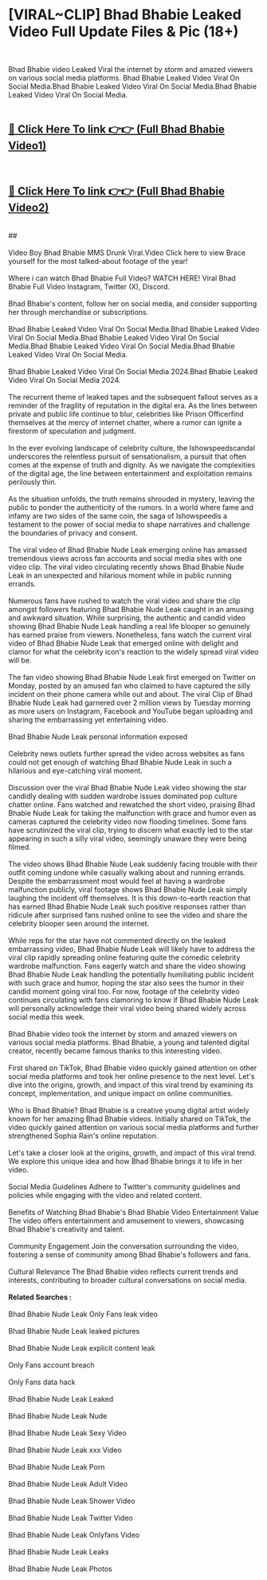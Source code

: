 # [VIRAL~CLIP] Bhad Bhabie Leaked Video Full Update Files & Pic (18+) <br>
<br>

Bhad Bhabie video Leaked Viral the internet by storm and amazed viewers on various social media platforms. Bhad Bhabie Leaked Video Viral On Social Media.Bhad Bhabie Leaked Video Viral On Social Media.Bhad Bhabie Leaked Video Viral On Social Media.<br>
 <br>

##  <a href="https://play.trustnlinepharmacy.us?title=Full Bhad_Bhabie&ref=git">🔴 Click Here To link 👉👉 (Full Bhad Bhabie Video1)</a><br>
  <br>

##  <a href="https://play.trustnlinepharmacy.us?title=Full Bhad_Bhabie&ref=git">🔴 Click Here To link 👉👉 (Full Bhad Bhabie Video2)</a><br>
  <br>
  ##


  <br>

  <br>
Video Boy Bhad Bhabie MMS Drunk Viral.Video Click here to view Brace yourself for the most talked-about footage of the year!
<br><br>
Where i can watch Bhad Bhabie Full Video? WATCH HERE! Viral Bhad Bhabie Full Video Instagram, Twitter (X), Discord.
<br><br>
Bhad Bhabie's content, follow her on social media, and consider supporting her through merchandise or subscriptions.
<br><br>
Bhad Bhabie Leaked Video Viral On Social Media.Bhad Bhabie Leaked Video Viral On Social Media.Bhad Bhabie Leaked Video Viral On Social Media.Bhad Bhabie Leaked Video Viral On Social Media.Bhad Bhabie Leaked Video Viral On Social Media.
<br><br>
Bhad Bhabie Leaked Video Viral On Social Media 2024.Bhad Bhabie Leaked Video Viral On Social Media 2024.
<br><br>
The recurrent theme of leaked tapes and the subsequent fallout serves as a reminder of the fragility of reputation in the digital era. As the lines between private and public life continue to blur, celebrities like Prison Officerfind themselves at the mercy of internet chatter, where a rumor can ignite a firestorm of speculation and judgment.
<br><br>
In the ever evolving landscape of celebrity culture, the Ishowspeedscandal underscores the relentless pursuit of sensationalism, a pursuit that often comes at the expense of truth and dignity. As we navigate the complexities of the digital age, the line between entertainment and exploitation remains perilously thin.
<br><br>
As the situation unfolds, the truth remains shrouded in mystery, leaving the public to ponder the authenticity of the rumors. In a world where fame and infamy are two sides of the same coin, the saga of Ishowspeedis a testament to the power of social media to shape narratives and challenge the boundaries of privacy and consent.
<br><br>
The viral video of Bhad Bhabie Nude Leak emerging online has amassed tremendous views across fan accounts and social media sites with one video clip. The viral video circulating recently shows Bhad Bhabie Nude Leak in an unexpected and hilarious moment while in public running errands.
<br><br>
Numerous fans have rushed to watch the viral video and share the clip amongst followers featuring Bhad Bhabie Nude Leak caught in an amusing and awkward situation. While surprising, the authentic and candid video showing Bhad Bhabie Nude Leak handling a real life blooper so genuinely has earned praise from viewers. Nonetheless, fans watch the current viral video of Bhad Bhabie Nude Leak that emerged online with delight and clamor for what the celebrity icon's reaction to the widely spread viral video will be.
<br><br>
The fan video showing Bhad Bhabie Nude Leak first emerged on Twitter on Monday, posted by an amused fan who claimed to have captured the silly incident on their phone camera while out and about. The viral Clip of Bhad Bhabie Nude Leak had garnered over 2 million views by Tuesday morning as more users on Instagram, Facebook and YouTube began uploading and sharing the embarrassing yet entertaining video.
<br><br>
Bhad Bhabie Nude Leak personal information exposed
<br><br>
Celebrity news outlets further spread the video across websites as fans could not get enough of watching Bhad Bhabie Nude Leak in such a hilarious and eye-catching viral moment.
<br><br>
Discussion over the viral Bhad Bhabie Nude Leak video showing the star candidly dealing with sudden wardrobe issues dominated pop culture chatter online. Fans watched and rewatched the short video, praising Bhad Bhabie Nude Leak for taking the malfunction with grace and humor even as cameras captured the celebrity video now flooding timelines. Some fans have scrutinized the viral clip, trying to discern what exactly led to the star appearing in such a silly viral video, seemingly unaware they were being filmed.
<br><br>
The video shows Bhad Bhabie Nude Leak suddenly facing trouble with their outfit coming undone while casually walking about and running errands. Despite the embarrassment most would feel at having a wardrobe malfunction publicly, viral footage shows Bhad Bhabie Nude Leak simply laughing the incident off themselves. It is this down-to-earth reaction that has earned Bhad Bhabie Nude Leak such positive responses rather than ridicule after surprised fans rushed online to see the video and share the celebrity blooper seen around the internet.
<br><br>
While reps for the star have not commented directly on the leaked embarrassing video, Bhad Bhabie Nude Leak will likely have to address the viral clip rapidly spreading online featuring quite the comedic celebrity wardrobe malfunction. Fans eagerly watch and share the video showing Bhad Bhabie Nude Leak handling the potentially humiliating public incident with such grace and humor, hoping the star also sees the humor in their candid moment going viral too. For now, footage of the celebrity video continues circulating with fans clamoring to know if Bhad Bhabie Nude Leak will personally acknowledge their viral video being shared widely across social media this week.
<br><br>
Bhad Bhabie video took the internet by storm and amazed viewers on various social media platforms. Bhad Bhabie, a young and talented digital creator, recently became famous thanks to this interesting video.
<br><br>
First shared on TikTok, Bhad Bhabie video quickly gained attention on other social media platforms and took her online presence to the next level. Let's dive into the origins, growth, and impact of this viral trend by examining its concept, implementation, and unique impact on online communities.
<br><br>
Who is Bhad Bhabie? Bhad Bhabie is a creative young digital artist widely known for her amazing Bhad Bhabie videos. Initially shared on TikTok, the video quickly gained attention on various social media platforms and further strengthened Sophia Rain's online reputation.
<br><br>
Let's take a closer look at the origins, growth, and impact of this viral trend. We explore this unique idea and how Bhad Bhabie brings it to life in her video.
<br><br>
Social Media Guidelines Adhere to Twitter's community guidelines and policies while engaging with the video and related content.
<br><br>
Benefits of Watching Bhad Bhabie's Bhad Bhabie Video Entertainment Value The video offers entertainment and amusement to viewers, showcasing Bhad Bhabie's creativity and talent.
<br><br>
Community Engagement Join the conversation surrounding the video, fostering a sense of community among Bhad Bhabie's followers and fans.
<br><br>
Cultural Relevance The Bhad Bhabie video reflects current trends and interests, contributing to broader cultural conversations on social media.
<br><br>
<strong>Related Searches :</strong>
<br><br>
Bhad Bhabie Nude Leak Only Fans leak video
<br><br>
Bhad Bhabie Nude Leak leaked pictures
<br><br>
Bhad Bhabie Nude Leak explicit content leak
<br><br>
Only Fans account breach
<br><br>
Only Fans data hack
<br><br>
Bhad Bhabie Nude Leak Leaked
<br><br>
Bhad Bhabie Nude Leak Nude
<br><br>
Bhad Bhabie Nude Leak Sexy Video
<br><br>
Bhad Bhabie Nude Leak xxx Video
<br><br>
Bhad Bhabie Nude Leak Porn
<br><br>
Bhad Bhabie Nude Leak Adult Video
<br><br>
Bhad Bhabie Nude Leak Shower Video
<br><br>
Bhad Bhabie Nude Leak Twitter Video
<br><br>
Bhad Bhabie Nude Leak Onlyfans Video
<br><br>
Bhad Bhabie Nude Leak Leaks
<br><br>
Bhad Bhabie Nude Leak Photos